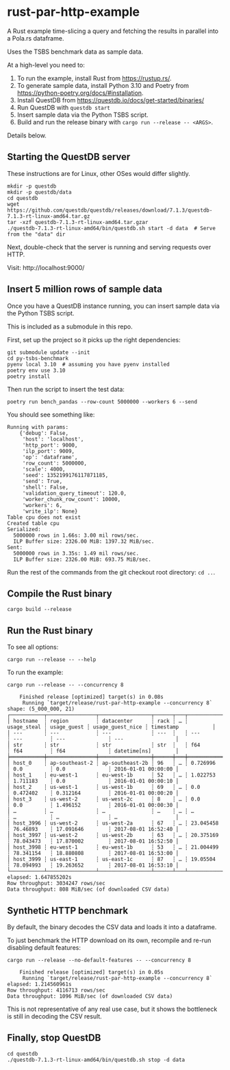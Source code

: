# rust-par-http-example

A Rust example time-slicing a query and fetching the results in parallel into a Pola.rs dataframe.

Uses the TSBS benchmark data as sample data.

At a high-level you need to:
1. To run the example, install Rust from https://rustup.rs/.
1. To generate sample data, install Python 3.10 and Poetry from https://python-poetry.org/docs/#installation.
1. Install QuestDB from https://questdb.io/docs/get-started/binaries/
1. Run QuestDB with `questdb start`
1. Insert sample data via the Python TSBS script.
1. Build and run the release binary with `cargo run --release -- <ARGS>`.

Details below.

## Starting the QuestDB server

These instructions are for Linux, other OSes would differ slightly.

```shell
mkdir -p questdb
mkdir -p questdb/data
cd questdb
wget https://github.com/questdb/questdb/releases/download/7.1.3/questdb-7.1.3-rt-linux-amd64.tar.gz
tar -xzf questdb-7.1.3-rt-linux-amd64.tar.gzar
./questdb-7.1.3-rt-linux-amd64/bin/questdb.sh start -d data  # Serve from the "data" dir 
```

Next, double-check that the server is running and serving requests over HTTP.

Visit: http://localhost:9000/

## Insert 5 million rows of sample data

Once you have a QuestDB instance running, you can insert sample data via the Python TSBS script.

This is included as a submodule in this repo.

First, set up the project so it picks up the right dependencies:

```shell
git submodule update --init
cd py-tsbs-benchmark
pyenv local 3.10  # assuming you have pyenv installed
poetry env use 3.10
poetry install
```

Then run the script to insert the test data:

```shell
poetry run bench_pandas --row-count 5000000 --workers 6 --send
```

You should see something like:

```
Running with params:
    {'debug': False,
     'host': 'localhost',
     'http_port': 9000,
     'ilp_port': 9009,
     'op': 'dataframe',
     'row_count': 5000000,
     'scale': 4000,
     'seed': 1352199176117871185,
     'send': True,
     'shell': False,
     'validation_query_timeout': 120.0,
     'worker_chunk_row_count': 10000,
     'workers': 6,
     'write_ilp': None}
Table cpu does not exist
Created table cpu
Serialized:
  5000000 rows in 1.66s: 3.00 mil rows/sec.
  ILP Buffer size: 2326.00 MiB: 1397.32 MiB/sec.
Sent:
  5000000 rows in 3.35s: 1.49 mil rows/sec.
  ILP Buffer size: 2326.00 MiB: 693.75 MiB/sec.
```

Run the rest of the commands from the git checkout root directory: `cd ..`.


## Compile the Rust binary

```shell
cargo build --release
```

## Run the Rust binary

To see all options:

```shell
cargo run --release -- --help
```

To run the example:

```shell
cargo run --release -- --concurrency 8
```

```
    Finished release [optimized] target(s) in 0.08s
     Running `target/release/rust-par-http-example --concurrency 8`
shape: (5_000_000, 21)
┌───────────┬────────────────┬─────────────────┬──────┬───┬─────────────┬─────────────┬──────────────────┬─────────────────────┐
│ hostname  ┆ region         ┆ datacenter      ┆ rack ┆ … ┆ usage_steal ┆ usage_guest ┆ usage_guest_nice ┆ timestamp           │
│ ---       ┆ ---            ┆ ---             ┆ ---  ┆   ┆ ---         ┆ ---         ┆ ---              ┆ ---                 │
│ str       ┆ str            ┆ str             ┆ str  ┆   ┆ f64         ┆ f64         ┆ f64              ┆ datetime[ns]        │
╞═══════════╪════════════════╪═════════════════╪══════╪═══╪═════════════╪═════════════╪══════════════════╪═════════════════════╡
│ host_0    ┆ ap-southeast-2 ┆ ap-southeast-2b ┆ 96   ┆ … ┆ 0.726996    ┆ 0.0         ┆ 0.0              ┆ 2016-01-01 00:00:00 │
│ host_1    ┆ eu-west-1      ┆ eu-west-1b      ┆ 52   ┆ … ┆ 1.022753    ┆ 1.711183    ┆ 0.0              ┆ 2016-01-01 00:00:10 │
│ host_2    ┆ us-west-1      ┆ us-west-1b      ┆ 69   ┆ … ┆ 0.0         ┆ 0.472402    ┆ 0.312164         ┆ 2016-01-01 00:00:20 │
│ host_3    ┆ us-west-2      ┆ us-west-2c      ┆ 8    ┆ … ┆ 0.0         ┆ 0.0         ┆ 1.496152         ┆ 2016-01-01 00:00:30 │
│ …         ┆ …              ┆ …               ┆ …    ┆ … ┆ …           ┆ …           ┆ …                ┆ …                   │
│ host_3996 ┆ us-west-2      ┆ us-west-2a      ┆ 67   ┆ … ┆ 23.045458   ┆ 76.46893    ┆ 17.091646        ┆ 2017-08-01 16:52:40 │
│ host_3997 ┆ us-west-2      ┆ us-west-2b      ┆ 63   ┆ … ┆ 20.375169   ┆ 78.043473   ┆ 17.870002        ┆ 2017-08-01 16:52:50 │
│ host_3998 ┆ eu-west-1      ┆ eu-west-1b      ┆ 53   ┆ … ┆ 21.004499   ┆ 78.341154   ┆ 18.880808        ┆ 2017-08-01 16:53:00 │
│ host_3999 ┆ us-east-1      ┆ us-east-1c      ┆ 87   ┆ … ┆ 19.05504    ┆ 78.094993   ┆ 19.263652        ┆ 2017-08-01 16:53:10 │
└───────────┴────────────────┴─────────────────┴──────┴───┴─────────────┴─────────────┴──────────────────┴─────────────────────┘
elapsed: 1.647855202s
Row throughput: 3034247 rows/sec
Data throughput: 808 MiB/sec (of downloaded CSV data)
```

## Synthetic HTTP benchmark

By default, the binary decodes the CSV data and loads it into a dataframe.

To just benchmark the HTTP download on its own, recompile and re-run disabling default features:

```shell
cargo run --release --no-default-features -- --concurrency 8
```

```
    Finished release [optimized] target(s) in 0.05s
     Running `target/release/rust-par-http-example --concurrency 8`
elapsed: 1.214560961s
Row throughput: 4116713 rows/sec
Data throughput: 1096 MiB/sec (of downloaded CSV data)
```

This is not representative of any real use case, but it shows the bottleneck
is still in decoding the CSV result.

## Finally, stop QuestDB

```shell
cd questdb
./questdb-7.1.3-rt-linux-amd64/bin/questdb.sh stop -d data
```
